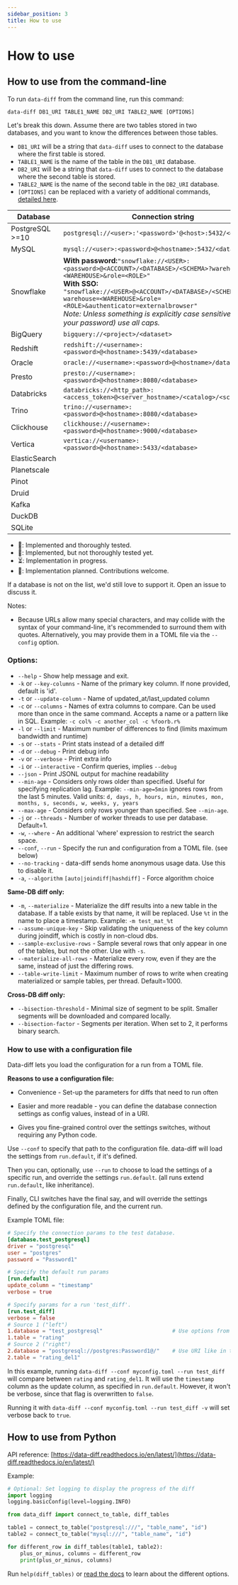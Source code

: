 ```yaml
---
sidebar_position: 3
title: How to use
---
```


# How to use

## How to use from the command-line

To run `data-diff` from the command line, run this command:

`data-diff DB1_URI TABLE1_NAME DB2_URI TABLE2_NAME [OPTIONS]`

Let's break this down. Assume there are two tables stored in two databases, and you want to know the differences between those tables.

- `DB1_URI` will be a string that `data-diff` uses to connect to the database where the first table is stored.
- `TABLE1_NAME` is the name of the table in the `DB1_URI` database.
- `DB2_URI` will be a string that `data-diff` uses to connect to the database where the second table is stored.
- `TABLE2_NAME` is the name of the second table in the `DB2_URI` database.
- `[OPTIONS]` can be replaced with a variety of additional commands, [detailed here](#options).



| Database      | Connection string                                                                                                                   | Status |
|---------------|-------------------------------------------------------------------------------------------------------------------------------------|--------|
| PostgreSQL >=10    | `postgresql://<user>:'<password>'@<host>:5432/<database>`                                                                             |  💚    |
| MySQL         | `mysql://<user>:<password>@<hostname>:5432/<database>`                                                                              |  💚    |
| Snowflake     | **With password:**`"snowflake://<USER>:<password>@<ACCOUNT>/<DATABASE>/<SCHEMA>?warehouse=<WAREHOUSE>&role=<ROLE>"`<br />**With SSO:** `"snowflake://<USER>@<ACCOUNT>/<DATABASE>/<SCHEMA>?warehouse=<WAREHOUSE>&role=<ROLE>&authenticator=externalbrowser"`<br />_Note: Unless something is explicitly case sensitive (like your password) use all caps._ |  💚    |
| BigQuery      | `bigquery://<project>/<dataset>`                                                                                                    |  💚    |
| Redshift      | `redshift://<username>:<password>@<hostname>:5439/<database>`                                                                       |  💚    |
| Oracle        | `oracle://<username>:<password>@<hostname>/database`                                                                                |  💛    |
| Presto        | `presto://<username>:<password>@<hostname>:8080/<database>`                                                                         |  💛    |
| Databricks    | `databricks://<http_path>:<access_token>@<server_hostname>/<catalog>/<schema>`                                                      |  💛    |
| Trino         | `trino://<username>:<password>@<hostname>:8080/<database>`                                                                          |  💛    |
| Clickhouse    | `clickhouse://<username>:<password>@<hostname>:9000/<database>`                                                                     |  💛    |
| Vertica       | `vertica://<username>:<password>@<hostname>:5433/<database>`                                                                        |  💛    |
| ElasticSearch |                                                                                                                                     |  📝    |
| Planetscale   |                                                                                                                                     |  📝    |
| Pinot         |                                                                                                                                     |  📝    |
| Druid         |                                                                                                                                     |  📝    |
| Kafka         |                                                                                                                                     |  📝    |
| DuckDB        |                                                                                                                                     |  📝    |
| SQLite        |                                                                                                                                     |  📝    |

* 💚: Implemented and thoroughly tested.
* 💛: Implemented, but not thoroughly tested yet.
* ⏳: Implementation in progress.
* 📝: Implementation planned. Contributions welcome.

If a database is not on the list, we'd still love to support it. Open an issue
to discuss it.

Notes: 
- Because URLs allow many special characters, and may collide with the syntax of your command-line,
it's recommended to surround them with quotes. Alternatively, you may provide them in a TOML file via the `--config` option.

### Options:

  - `--help` - Show help message and exit.
  - `-k` or `--key-columns` - Name of the primary key column. If none provided, default is 'id'.
  - `-t` or `--update-column` - Name of updated_at/last_updated column
  - `-c` or `--columns` - Names of extra columns to compare.  Can be used more than once in the same command.
                          Accepts a name or a pattern like in SQL.
                          Example: `-c col% -c another_col -c %foorb.r%`
  - `-l` or `--limit` - Maximum number of differences to find (limits maximum bandwidth and runtime)
  - `-s` or `--stats` - Print stats instead of a detailed diff
  - `-d` or `--debug` - Print debug info
  - `-v` or `--verbose` - Print extra info
  - `-i` or `--interactive` - Confirm queries, implies `--debug`
  - `--json` - Print JSONL output for machine readability
  - `--min-age` - Considers only rows older than specified. Useful for specifying replication lag.
                  Example: `--min-age=5min` ignores rows from the last 5 minutes.
                  Valid units: `d, days, h, hours, min, minutes, mon, months, s, seconds, w, weeks, y, years`
  - `--max-age` - Considers only rows younger than specified. See `--min-age`.
  - `-j` or `--threads` - Number of worker threads to use per database. Default=1.
  - `-w`, `--where` - An additional 'where' expression to restrict the search space.
  - `--conf`, `--run` - Specify the run and configuration from a TOML file. (see below)
  - `--no-tracking` - data-diff sends home anonymous usage data. Use this to disable it.
  - `-a`, `--algorithm` `[auto|joindiff|hashdiff]` - Force algorithm choice

**Same-DB diff only:**
  - `-m`, `--materialize` - Materialize the diff results into a new table in the database.
                            If a table exists by that name, it will be replaced.
                            Use `%t` in the name to place a timestamp.
                            Example: `-m test_mat_%t`
  - `--assume-unique-key` - Skip validating the uniqueness of the key column during joindiff, which is costly in non-cloud dbs.
  - `--sample-exclusive-rows` - Sample several rows that only appear in one of the tables, but not the other. Use with `-s`.
  - `--materialize-all-rows` - Materialize every row, even if they are the same, instead of just the differing rows.
  - `--table-write-limit` - Maximum number of rows to write when creating materialized or sample tables, per thread. Default=1000.

**Cross-DB diff only:**
  - `--bisection-threshold` - Minimal size of segment to be split. Smaller segments will be downloaded and compared locally.
  - `--bisection-factor` - Segments per iteration. When set to 2, it performs binary search.



### How to use with a configuration file

Data-diff lets you load the configuration for a run from a TOML file.

**Reasons to use a configuration file:**

- Convenience - Set-up the parameters for diffs that need to run often

- Easier and more readable - you can define the database connection settings as config values, instead of in a URI.

- Gives you fine-grained control over the settings switches, without requiring any Python code.

Use `--conf` to specify that path to the configuration file. data-diff will load the settings from `run.default`, if it's defined.

Then you can, optionally, use `--run` to choose to load the settings of a specific run, and override the settings `run.default`. (all runs extend `run.default`, like inheritance).

Finally, CLI switches have the final say, and will override the settings defined by the configuration file, and the current run.

Example TOML file:

```toml
# Specify the connection params to the test database.
[database.test_postgresql]
driver = "postgresql"
user = "postgres"
password = "Password1"

# Specify the default run params
[run.default]
update_column = "timestamp"
verbose = true

# Specify params for a run 'test_diff'.
[run.test_diff]
verbose = false
# Source 1 ("left")
1.database = "test_postgresql"                      # Use options from database.test_postgresql
1.table = "rating"
# Source 2 ("right")
2.database = "postgresql://postgres:Password1@/"    # Use URI like in the CLI
2.table = "rating_del1"
```

In this example, running `data-diff --conf myconfig.toml --run test_diff` will compare between `rating` and `rating_del1`.
It will use the `timestamp` column as the update column, as specified in `run.default`. However, it won't be verbose, since that
flag is overwritten to `false`.

Running it with `data-diff --conf myconfig.toml --run test_diff -v` will set verbose back to `true`.

## How to use from Python

API reference: [https://data-diff.readthedocs.io/en/latest/](https://data-diff.readthedocs.io/en/latest/)

Example:

```python
# Optional: Set logging to display the progress of the diff
import logging
logging.basicConfig(level=logging.INFO)

from data_diff import connect_to_table, diff_tables

table1 = connect_to_table("postgresql:///", "table_name", "id")
table2 = connect_to_table("mysql:///", "table_name", "id")

for different_row in diff_tables(table1, table2):
    plus_or_minus, columns = different_row
    print(plus_or_minus, columns)
```

Run `help(diff_tables)` or [read the docs](https://data-diff.readthedocs.io/en/latest/) to learn about the different options.




